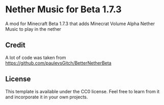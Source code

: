 # Nether Music for Beta 1.7.3
A mod for Minecraft Beta 1.7.3 that adds Minecrat Volume Alpha Nether Music to play in the nether

## Credit
A lot of code was taken from https://github.com/paulevsGitch/BetterNetherBeta

## License

This template is available under the CC0 license. Feel free to learn from it and incorporate it in your own projects.
